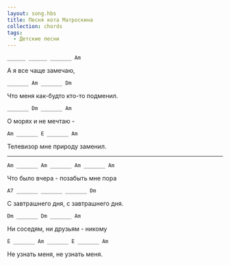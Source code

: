 ```yaml
---
layout: song.hbs
title: Песня кота Матроскина
collection: chords
tags:
  - Детские песни
---
```

<youtube-renderer data-youtubeid="2hdc1hZFK6k"></youtube-renderer>

`______ ______ _______ Am`

А я все чаще замечаю,

`_______ Am _______ Dm`

Что меня как-будто кто-то подменил.

`_______ Dm _______ Am`

О морях и не мечтаю -

`Am _______ E _______ Am`

Телевизор мне природу заменил.

---

`Am _______ Am _______ Am _______ Am`

Что было вчера - позабыть мне пора

`A7 _______ _______ _______ Dm`

С завтрашнего дня, с завтрашнего дня.

`Dm _______ Dm _______ Am`

Ни соседям, ни друзьям - никому

`E _______ Am _______ E _______ Am`

Не узнать меня, не узнать меня.


